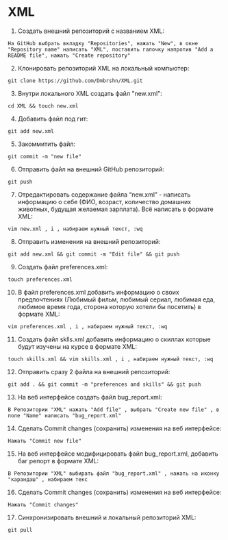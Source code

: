 # XML
 1.  Создать внешний репозиторий c названием XML: 
 
    На GitHub выбрать вкладку "Repositories", нажать "New", в окне "Repository name" написать "XML", поставить галочку напротив "Add a README file", нажать "Create repository"
 2.  Клонировать репозиторий XML на локальный компьютер: 
   
    git clone https://github.com/Dmbrshn/XML.git
 3.  Внутри локального XML создать файл "new.xml": 
   
    cd XML && touch new.xml
 4.  Добавить файл под гит: 
    
    git add new.xml
 5.  Закоммитить файл: 
    
    git commit -m "new file"
 6.  Отправить файл на внешний GitHub репозиторий: 
    
    git push
 7.  Отредактировать содержание файла “new.xml” - написать информацию о себе (ФИО, возраст, количество домашних животных, будущая желаемая зарплата). Всё написать в формате XML: 
    
    vim new.xml , i , набираем нужный текст, :wq  
 8.  Отправить изменения на внешний репозиторий:
    
    git add new.xml && git commit -m "Edit file" && git push
 9.  Создать файл preferences.xml:
    
    touch preferences.xml
 10. В файл preferences.xml добавить информацию о своих предпочтениях (Любимый фильм, любимый сериал, любимая еда, любимое время года, сторона которую хотели бы посетить) в формате XML:
    
    vim preferences.xml , i , набираем нужный текст, :wq 
 11. Создать файл sklls.xml добавить информацию о скиллах которые будут изучены на курсе в формате XML:
    
    touch skills.xml && vim skills.xml , i , набираем нужный текст, :wq 
 12. Отправить сразу 2 файла на внешний репозиторий:
    
    git add . && git commit -m "preferences and skills" && git push
 13. На веб интерфейсе создать файл bug_report.xml:
    
    В Репозитории "XML" нажать "Add file" , выбрать "Create new file" , в поле "Name" написать "bug_report.xml" 
 14. Сделать Commit changes (сохранить) изменения на веб интерфейсе:
    
    Нажать "Commit new file"
 15. На веб интерфейсе модифицировать файл bug_report.xml, добавить баг репорт в формате XML:
    
    В Репозитории "XML" выбирать файл "bug_report.xml" , нажать на иконку "карандаш" , набираем текс 
 16. Сделать Commit changes (сохранить) изменения на веб интерфейсе:
 
    Нажать "Commit changes"
 17. Синхронизировать внешний и локальный репозиторий XML:
 
    git pull
